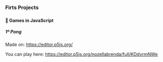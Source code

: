 ### Firts Projects <h3>

#### :space_invader: Games in JavaScript <h4>

##### 1º Pong <h5>

Made on: https://editor.p5js.org/

You can play here: https://editor.p5js.org/nozellabrenda/full/KDdvrmNWe
